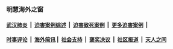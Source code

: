 
### 明慧海外之窗

####  [武汉肺炎](indexes/365.md?t=04270701) &nbsp;|&nbsp;  [迫害案例综述](indexes/328.md?t=04270701) &nbsp;|&nbsp; [迫害致死案例](indexes/277.md?t=04270701)  &nbsp;|&nbsp; [更多迫害案例](indexes/81.md?t=04270701)  &nbsp;|&nbsp; 
####  [时事评论](indexes/19.md?t=04270701) &nbsp;|&nbsp; [海外简讯](indexes/245.md?t=04270701)&nbsp;|&nbsp;  [社会支持](indexes/140.md?t=04270701) &nbsp;|&nbsp; [褒奖决议](indexes/282.md?t=04270701) &nbsp;|&nbsp; [社区报道](indexes/91.md?t=04270701)  &nbsp;|&nbsp; [天人之间](indexes/78.md?t=04270701) 

